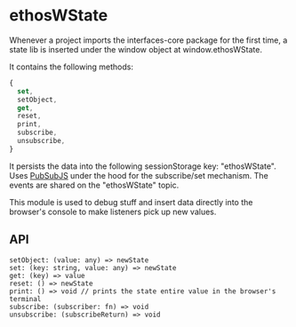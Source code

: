 # ethosWState

Whenever a project imports the interfaces-core package for the first time, a state lib is inserted under the window object at window.ethosWState.

It contains the following methods:

```js
{
  set,
  setObject,
  get,
  reset,
  print,
  subscribe,
  unsubscribe,
}
```

It persists the data into the following sessionStorage key: "ethosWState".<br/>
Uses [PubSubJS](https://github.com/mroderick/PubSubJS) under the hood for the subscribe/set mechanism. The events are shared on the "ethosWState" topic.

This module is used to debug stuff and insert data directly into the browser's console to make listeners pick up new values.

## API

```
setObject: (value: any) => newState
set: (key: string, value: any) => newState
get: (key) => value
reset: () => newState
print: () => void // prints the state entire value in the browser's terminal
subscribe: (subscriber: fn) => void
unsubscribe: (subscribeReturn) => void
```
